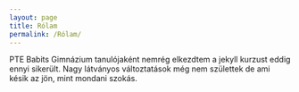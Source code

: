 ```yaml
---
layout: page
title: Rólam
permalink: /Rólam/
---
```

PTE Babits Gimnázium tanulójaként nemrég elkezdtem a jekyll kurzust eddig ennyi sikerült. Nagy látványos változtatások még nem születtek de ami késik az jön, mint mondani szokás. 
